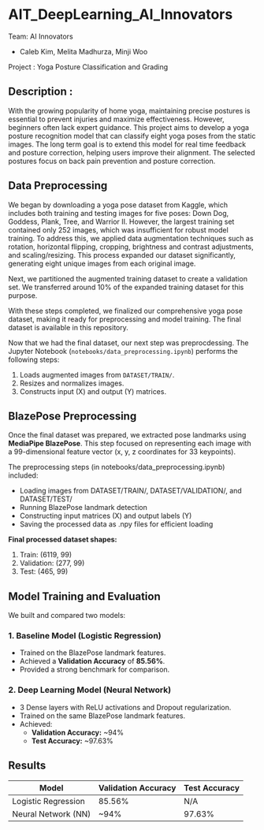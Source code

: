 # AIT_DeepLearning_AI_Innovators

Team: AI Innovators
- Caleb Kim, Melita Madhurza, Minji Woo

Project : Yoga Posture Classification and Grading

## Description :
With the growing popularity of home yoga, maintaining precise postures is essential to prevent injuries and maximize effectiveness. However, beginners often lack expert guidance.
This project aims to develop a yoga posture recognition model that can classify eight yoga poses from the static images. The long term goal is to extend this model for real time feedback and posture correction, helping users improve their alignment. The selected postures focus on back pain prevention and posture correction. 

## Data Preprocessing
We began by downloading a yoga pose dataset from Kaggle, which includes both training and testing images for five poses: Down Dog, Goddess, Plank, Tree, and Warrior II. However, the largest training set contained only 252 images, which was insufficient for robust model training. To address this, we applied data augmentation techniques such as rotation, horizontal flipping, cropping, brightness and contrast adjustments, and scaling/resizing. This process expanded our dataset significantly, generating eight unique images from each original image.

Next, we partitioned the augmented training dataset to create a validation set. We transferred around 10% of the expanded training dataset for this purpose.

With these steps completed, we finalized our comprehensive yoga pose dataset, making it ready for preprocessing and model training. The final dataset is available in this repository.

Now that we had the final dataset, our next step was preprocdessing. The Jupyter Notebook (`notebooks/data_preprocessing.ipynb`) performs the following steps:
1. Loads augmented images from `DATASET/TRAIN/`.
2. Resizes and normalizes images.
3. Constructs input (X) and output (Y) matrices.


## BlazePose Preprocessing
Once the final dataset was prepared, we extracted pose landmarks using **MediaPipe BlazePose**.
This step focused on representing each image with a 99-dimensional feature vector (x, y, z coordinates for 33 keypoints).

The preprocessing steps (in notebooks/data_preprocessing.ipynb) included:
- Loading images from DATASET/TRAIN/, DATASET/VALIDATION/, and DATASET/TEST/
- Running BlazePose landmark detection
- Constructing input matrices (X) and output labels (Y)
- Saving the processed data as .npy files for efficient loading

**Final processed dataset shapes:**
1. Train: (6119, 99)
2. Validation: (277, 99)
3. Test: (465, 99)

## Model Training and Evaluation
We built and compared two models:

### 1. Baseline Model (Logistic Regression)
- Trained on the BlazePose landmark features.
- Achieved a **Validation Accuracy** of **85.56%**.
- Provided a strong benchmark for comparison.

### 2. Deep Learning Model (Neural Network)
- 3 Dense layers with ReLU activations and Dropout regularization.
- Trained on the same BlazePose landmark features.
- Achieved:
  - **Validation Accuracy:** ~94%
  - **Test Accuracy:** ~97.63%

## Results
  | Model               | Validation Accuracy | Test Accuracy |
|---------------------|----------------------|---------------|
| Logistic Regression       | 85.56%               | N/A           |
| Neural Network (NN) | ~94%                 | 97.63%        |


